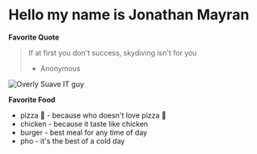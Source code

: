 # Hello my name is Jonathan Mayran

**Favorite Quote**
>If at first you don't success, skydiving isn't for you
> - Anonymous

![Overly Suave IT guy](http://www.funcage.com/blog/wp-content/uploads/2013/10/Overly-Suave-IT-Guy-1-550x550.jpg)

**Favorite Food**
- pizza :pizza: - because who doesn't love pizza :pizza:
- chicken - because it taste like chicken
- burger - best meal for any time of day
- pho - it's the best of a cold day
